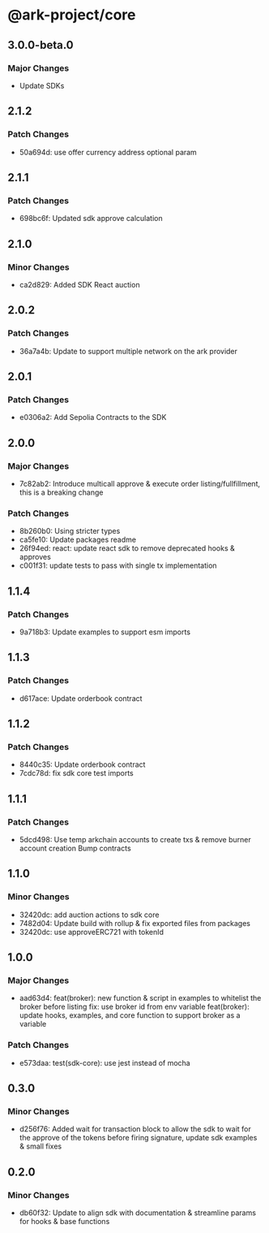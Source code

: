 # @ark-project/core

## 3.0.0-beta.0

### Major Changes

- Update SDKs

## 2.1.2

### Patch Changes

- 50a694d: use offer currency address optional param

## 2.1.1

### Patch Changes

- 698bc6f: Updated sdk approve calculation

## 2.1.0

### Minor Changes

- ca2d829: Added SDK React auction

## 2.0.2

### Patch Changes

- 36a7a4b: Update to support multiple network on the ark provider

## 2.0.1

### Patch Changes

- e0306a2: Add Sepolia Contracts to the SDK

## 2.0.0

### Major Changes

- 7c82ab2: Introduce multicall approve & execute order listing/fullfillment, this is a breaking change

### Patch Changes

- 8b260b0: Using stricter types
- ca5fe10: Update packages readme
- 26f94ed: react: update react sdk to remove deprecated hooks & approves
- c001f31: update tests to pass with single tx implementation

## 1.1.4

### Patch Changes

- 9a718b3: Update examples to support esm imports

## 1.1.3

### Patch Changes

- d617ace: Update orderbook contract

## 1.1.2

### Patch Changes

- 8440c35: Update orderbook contract
- 7cdc78d: fix sdk core test imports

## 1.1.1

### Patch Changes

- 5dcd498: Use temp arkchain accounts to create txs & remove burner account creation
  Bump contracts

## 1.1.0

### Minor Changes

- 32420dc: add auction actions to sdk core
- 7482d04: Update build with rollup & fix exported files from packages
- 32420dc: use approveERC721 with tokenId

## 1.0.0

### Major Changes

- aad63d4: feat(broker): new function & script in examples to whitelist the broker before listing
  fix: use broker id from env variable
  feat(broker): update hooks, examples, and core function to support broker as a variable

### Patch Changes

- e573daa: test(sdk-core): use jest instead of mocha

## 0.3.0

### Minor Changes

- d256f76: Added wait for transaction block to allow the sdk to wait for the approve of the tokens before firing signature, update sdk examples & small fixes

## 0.2.0

### Minor Changes

- db60f32: Update to align sdk with documentation & streamline params for hooks & base functions
